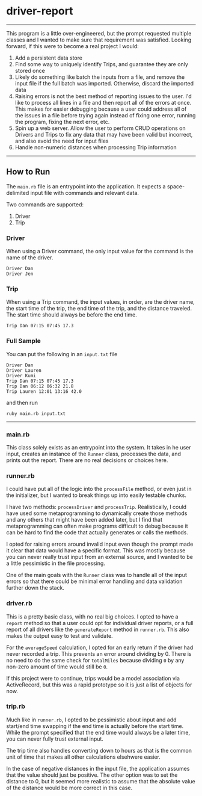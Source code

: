 # driver-report

---

This program is a little over-engineered, but the prompt requested multiple classes and I wanted to make sure that requirement was satisfied. Looking forward, if this were to become a real project I would:
1. Add a persistent data store
2. Find some way to uniquely identify Trips, and guarantee they are only stored once
3. Likely do something like batch the inputs from a file, and remove the input file if the full batch was imported. Otherwise, discard the imported data
4. Raising errors is not the best method of reporting issues to the user. I'd like to process all lines in a file and then report all of the errors at once. This makes for easier debugging because a user could address all of the issues in a file before trying again instead of fixing one error, running the program, fixing the next error, etc.
5. Spin up a web server. Allow the user to perform CRUD operations on Drivers and Trips to fix any data that may have been valid but incorrect, and also avoid the need for input files
6. Handle non-numeric distances when processing Trip information

---

## How to Run

The `main.rb` file is an entrypoint into the application. It expects a space-delimited input file with commands and relevant data.

Two commands are supported:
1. Driver
2. Trip

### Driver

When using a Driver command, the only input value for the command is the name of the driver.

```
Driver Dan
Driver Jen
```

### Trip

When using a Trip command, the input values, in order, are the driver name, the start time of the trip, the end time of the trip, and the distance traveled. The start time should always be before the end time.

```
Trip Dan 07:15 07:45 17.3
```

### Full Sample

You can put the following in an `input.txt` file
```
Driver Dan
Driver Lauren
Driver Kumi
Trip Dan 07:15 07:45 17.3
Trip Dan 06:12 06:32 21.8
Trip Lauren 12:01 13:16 42.0
```

and then run

```
ruby main.rb input.txt
```

---

### main.rb

This class solely exists as an entrypoint into the system. It takes in he user input, creates an instance of the `Runner` class, processes the data, and prints out the report. There are no real decisions or choices here.

### runner.rb

I could have put all of the logic into the `processFile` method, or even just in the initializer, but I wanted to break things up into easily testable chunks.

I have two methods: `processDriver` and `processTrip`. Realistically, I could have used some metaprogramming to dynamically create those methods and any others that might have been added later, but I find that metaprogramming can often make programs difficult to debug because it can be hard to find the code that actually generates or calls the methods.

I opted for raising errors around invalid input even though the prompt made it clear that data would have a specific format. This was mostly because you can never really trust input from an external source, and I wanted to be a little pessimistic in the file processing.

One of the main goals with the `Runner` class was to handle all of the input errors so that there could be minimal error handling and data validation further down the stack.

### driver.rb

This is a pretty basic class, with no real big choices. I opted to have a `report` method so that a user could opt for individual driver reports, or a full report of all drivers like the `generateReport` method in `runner.rb`. This also makes the output easy to test and validate.

For the `averageSpeed` calculation, I opted for an early return if the driver had never recorded a trip. This prevents an error around dividing by 0. There is no need to do the same check for `totalMiles` because dividing `0` by any non-zero amount of time would still be `0`.

If this project were to continue, trips would be a model association via ActiveRecord, but this was a rapid prototype so it is just a list of objects for now.

### trip.rb

Much like in `runner.rb`, I opted to be pessimistic about input and add start/end time swapping if the end time is actually before the start time. While the prompt specified that the end time would always be a later time, you can never fully trust external input.

The trip time also handles converting down to hours as that is the common unit of time that makes all other calculations elsehwere easier.

In the case of negative distances in the input file, the application assumes that the value should just be positive. The other option was to set the distance to 0, but it seemed more realistic to assume that the absolute value of the distance would be more correct in this case.
